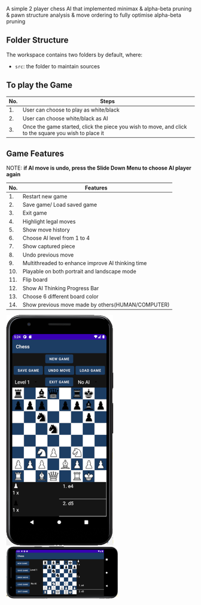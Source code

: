 A simple 2 player chess AI that implemented minimax & alpha-beta pruning & pawn structure analysis & move ordering to fully optimise alpha-beta pruning

## Folder Structure

The workspace contains two folders by default, where:

- `src`: the folder to maintain sources

## To play the Game

No. | Steps
--- | ----
1.| User can choose to play as white/black
2.| User can choose white/black as AI
3.| Once the game started, click the piece you wish to move, and click to the square you wish to place it

## Game Features

NOTE: **if AI move is undo, press the Slide Down Menu to choose AI player again**

No. | Features
--- | ----
1.| Restart new game
2.| Save game/ Load saved game
3.| Exit game
4.| Highlight legal moves
5.| Show move history
6.| Choose AI level from 1 to 4
7.| Show captured piece
8.| Undo previous move
9.| Multithreaded to enhance improve AI thinking time
10.| Playable on both portrait and landscape mode
11.| Flip board
12.| Show AI Thinking Progress Bar
13.| Choose 6 different board color
14.| Show previous move made by others(HUMAN/COMPUTER)

![portrait sample](portrait.png)
![landscape sample](landscape.png)